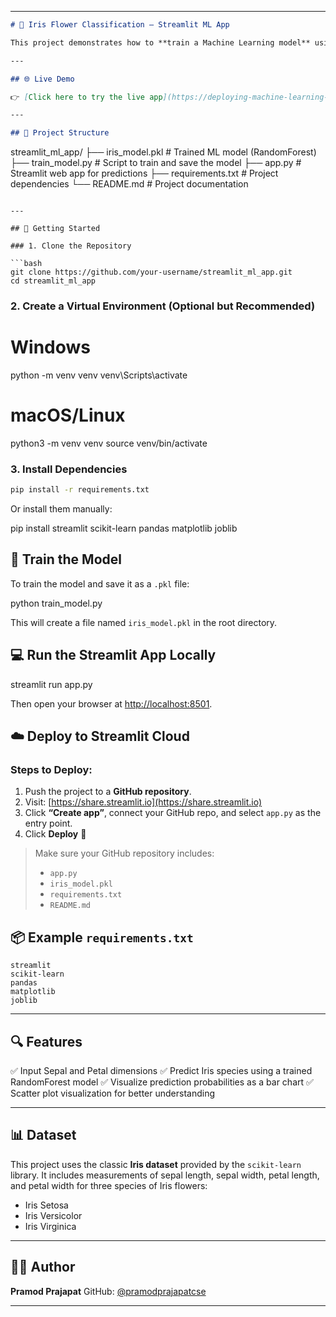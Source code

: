 
---

```markdown
# 🌼 Iris Flower Classification – Streamlit ML App

This project demonstrates how to **train a Machine Learning model** using the classic Iris dataset and **deploy it via a Streamlit web application** for real-time predictions.

---

## 🌐 Live Demo

👉 [Click here to try the live app](https://deploying-machine-learning-models-with-app-nrfmo53qspbesewjaqg.streamlit.app/)

---

## 📁 Project Structure

```

streamlit\_ml\_app/
├── iris\_model.pkl         # Trained ML model (RandomForest)
├── train\_model.py         # Script to train and save the model
├── app.py                 # Streamlit web app for predictions
├── requirements.txt       # Project dependencies
└── README.md              # Project documentation

````

---

## 🚀 Getting Started

### 1. Clone the Repository

```bash
git clone https://github.com/your-username/streamlit_ml_app.git
cd streamlit_ml_app
````

### 2. Create a Virtual Environment (Optional but Recommended)


# Windows
python -m venv venv
venv\Scripts\activate

# macOS/Linux
python3 -m venv venv
source venv/bin/activate


### 3. Install Dependencies

```bash
pip install -r requirements.txt
```

Or install them manually:


pip install streamlit scikit-learn pandas matplotlib joblib




## 🧠 Train the Model

To train the model and save it as a `.pkl` file:


python train_model.py


This will create a file named `iris_model.pkl` in the root directory.



## 💻 Run the Streamlit App Locally


streamlit run app.py


Then open your browser at [http://localhost:8501](http://localhost:8501).



## ☁️ Deploy to Streamlit Cloud

### Steps to Deploy:

1. Push the project to a **GitHub repository**.
2. Visit: [https://share.streamlit.io](https://share.streamlit.io)
3. Click **“Create app”**, connect your GitHub repo, and select `app.py` as the entry point.
4. Click **Deploy** 🎉

> Make sure your GitHub repository includes:
>
> * `app.py`
> * `iris_model.pkl`
> * `requirements.txt`
> * `README.md`



## 📦 Example `requirements.txt`

```
streamlit
scikit-learn
pandas
matplotlib
joblib
```

---

## 🔍 Features

✅ Input Sepal and Petal dimensions
✅ Predict Iris species using a trained RandomForest model
✅ Visualize prediction probabilities as a bar chart
✅ Scatter plot visualization for better understanding

---

## 📊 Dataset

This project uses the classic **Iris dataset** provided by the `scikit-learn` library.
It includes measurements of sepal length, sepal width, petal length, and petal width for three species of Iris flowers:

* Iris Setosa
* Iris Versicolor
* Iris Virginica

---

## 👨‍💻 Author

**Pramod Prajapat**
GitHub: [@pramodprajapatcse](https://github.com/pramodprajapatcse)

---
